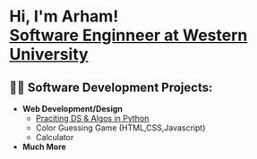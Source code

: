 <h1>Hi, I'm Arham! <br/><a href="https://www.linkedin.com/in/arham-cheema-921ba7296/">Software Enginneer at Western University</a></h1>

<h2>👨‍💻 Software Development Projects:</h2>

- <b>Web Development/Design</b>
  - [Praciting DS & Algos in Python](https://github.com/joshmadakor1/Algorithms-Practice)
  - Color Guessing Game (HTML,CSS,Javascript)
  - Calculator
- <b>Much More



<!--
- 🔭 I’m currently working on ...
- 🌱 I’m currently learning ...
- 👯 I’m looking to collaborate on ...
- 🤔 I’m looking for help with ...
- 💬 Ask me about ...
- 📫 How to reach me: ...
- 😄 Pronouns: ...
- ⚡ Fun fact: ...
-->
